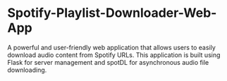 # Spotify-Playlist-Downloader-Web-App
A powerful and user-friendly web application that allows users to easily download audio content from Spotify URLs. This application is built using Flask for server management and spotDL for asynchronous audio file downloading.
